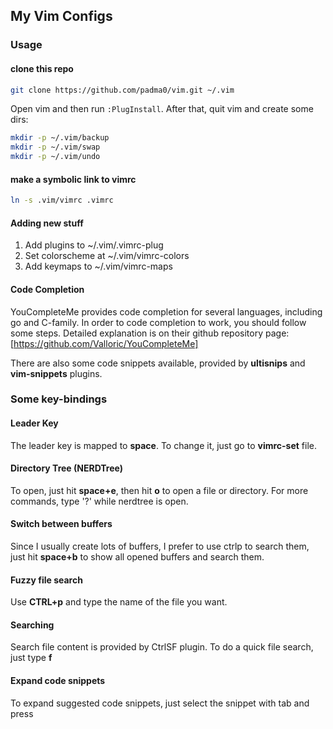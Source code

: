 ## My Vim Configs

### Usage

#### clone this repo
```sh
git clone https://github.com/padma0/vim.git ~/.vim
```
Open vim and then run `:PlugInstall`. After that, quit vim and create some dirs:
```sh
mkdir -p ~/.vim/backup
mkdir -p ~/.vim/swap
mkdir -p ~/.vim/undo
```
#### make a symbolic link to vimrc
```sh
ln -s .vim/vimrc .vimrc
```
#### Adding new stuff
1. Add plugins to ~/.vim/.vimrc-plug
2. Set colorscheme at ~/.vim/vimrc-colors
3. Add keymaps to ~/.vim/vimrc-maps

#### Code Completion
YouCompleteMe provides code completion for several languages, including go and C-family. In order to code completion to work, you should follow some steps. Detailed explanation is on their github repository page: [https://github.com/Valloric/YouCompleteMe]

There are also some code snippets available, provided by **ultisnips** and **vim-snippets** plugins.

### Some key-bindings

#### Leader Key
The leader key is mapped to **space**. To change it, just go to **vimrc-set** file.

#### Directory Tree (NERDTree)
To open, just hit **space+e**, then hit **o** to open a file or directory. For more commands, type '?' while nerdtree is open.

#### Switch between buffers
Since I usually create lots of buffers, I prefer to use ctrlp to search them, just hit **space+b** to show all opened buffers and search them.

#### Fuzzy file search
Use **CTRL+p** and type the name of the file you want.

#### Searching
Search file content is provided by CtrlSF plugin. To do a quick file search, just type **<leader>f**

#### Expand code snippets
To expand suggested code snippets, just select the snippet with tab and press **<c-j>**
